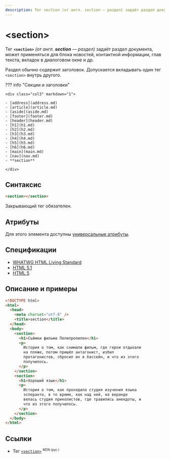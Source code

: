 ```yaml
---
description: Тег section (от англ. section — раздел) задаёт раздел документа, может применяться для блока новостей, контактной информации, глав текста, вкладок в диалоговом окне и др
---
```


# &lt;section&gt;

Тег **`<section>`** _(от англ. **section** — раздел)_ задаёт раздел документа, может применяться для блока новостей, контактной информации, глав текста, вкладок в диалоговом окне и др.

Раздел обычно содержит заголовок. Допускается вкладывать один тег `<section>` внутрь другого.

??? info "Секции и заголовки"

    <div class="col3" markdown="1">

    - [address](address.md)
    - [article](article.md)
    - [aside](aside.md)
    - [footer](footer.md)
    - [header](header.md)
    - [h1](h1.md)
    - [h2](h2.md)
    - [h3](h3.md)
    - [h4](h4.md)
    - [h5](h5.md)
    - [h6](h6.md)
    - [main](main.md)
    - [nav](nav.md)
    - **section**

    </div>

## Синтаксис

```html
<section></section>
```

Закрывающий тег обязателен.

## Атрибуты

Для этого элемента доступны [универсальные атрибуты](uni-attr.md).

## Спецификации

- [WHATWG HTML Living Standard](https://html.spec.whatwg.org/multipage/sections.html#the-section-element)
- [HTML 5.1](http://www.w3.org/html/wg/drafts/html/master/sections.html#the-section-element)
- [HTML 5](http://www.w3.org/TR/html5/sections.html#the-section-element)

## Описание и примеры

```html
<!DOCTYPE html>
<html>
  <head>
    <meta charset="utf-8" />
    <title>section</title>
  </head>
  <body>
    <section>
      <h1>Съёмки фильма Полипропилен</h1>
      <p>
        История о том, как снимали фильм, где герои отдыхали
        на пляже, потом пришёл антагонист, избил
        протагонистов, сбросил их в бассейн, и что из этого
        получилось.
      </p>
    </section>
    <section>
      <h1>Хороший язык</h1>
      <p>
        История о том, как проходила студия изучения языка
        эсперанто, в то время, как над ней, на веранде
        велась студия приколистов, где травились анекдоты, и
        что из этого получилось.
      </p>
    </section>
  </body>
</html>
```

## Ссылки

- Тег [`<section>`](https://developer.mozilla.org/ru/docs/Web/HTML/Element/section) <sup><small>MDN (рус.)</small></sup>

